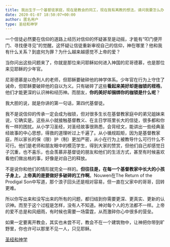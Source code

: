 ```yaml
---
title: 我出生于一个基督徒家庭，现在是教会的同工，现在我有离教的想法，请问我要怎么办？
date: 2020-01-07 18:50:07+00:00
author: 匿名用户
type: 圣经和神学
---
```

一个信徒必然要在信仰的道路上经历对信仰的怀疑甚至是动摇，才能有“叩门便开门、寻找便寻见”的觉醒。这怀疑让信徒重新审视自己的信仰，神在哪里？他和我有什么关系？到底何为罪？为什么越来越感觉不上帝的爱？

当你问出这些问题来了，你就是那位来问耶稣如何进入神国的尼哥德慕，也是那位来见耶稣的少年官。

尼哥德慕是以色列人的老师，但耶稣要破碎他的神学体系。少年官在行为上守住了诫命，但耶稣要破碎他的自以为义。只有破碎了这些**看起来美好却是枷锁的桎梏**，他们才能更深的认识神和经历神。而朋友，**你的美好却捆绑你的枷锁是什么呢**？

我大胆的说，就是你讲的第一句话，第四代基督徒。

我不是说信仰的传承一定会成为枷锁，但对很多生长在基督教家庭中的弟兄姐妹来说，它确实是。这些从小就接触基督教义、在主日学班里长大的信徒，很多都和你有一样的困扰。从小学习圣经，对圣经故事很熟悉，会背经文，能讲出一些经典圣经故事的中心思想，得救的道理听过上千遍了。从小循规蹈矩，因为是基督教家庭，所以家长的保（限）护（制）更加严密，从小在行为上被教导什么可行什么不可行。他们是老师和朋友眼中的模范学生，得到大家的赞赏，但他们自己却感觉日子沉重，也不喜乐，也会羡慕非基督徒的朋友和他们的生活方式，甚至有时候喜欢看他们做出格的事，好像是对自己的释放。

不是说你和他们的情形就完全一样的。**但往往是，在每一个基督教家中长大的小孩子身上，上帝真的是要做好多破碎的工作啊**。Nouwen在The Return of the Prodigal Son中写道，那个浪子回头还是相对容易，但一直在父家中的哥哥，回转更难。

所以你写出来和没写出来的所有的问题，都归结到你需要更深、更真实、更新的认识神。而至于这个过程是怎样，没有人不知道。神对每个人的方法都不一样。上帝的爱不总是和风细雨，有时候也需要一场雷霆，从而激碎你心中很多的营垒。

如果一定要离开教会，其实也未尝不可，教会不在一个建筑物中，让神把你带到旷野里，你也许可以那里不见一人，只见耶稣。

[圣经和神学](https://www.zhihu.com/collection/313814574)
